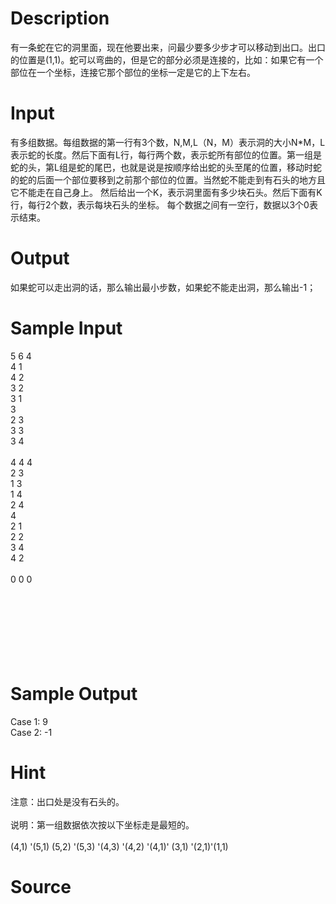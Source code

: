 
# Description

<div class="content">有一条蛇在它的洞里面，现在他要出来，问最少要多少步才可以移动到出口。出口的位置是(1,1)。蛇可以弯曲的，但是它的部分必须是连接的，比如：如果它有一个部位在一个坐标，连接它那个部位的坐标一定是它的上下左右。
</div>

# Input

<div class="content">  有多组数据。每组数据的第一行有3个数，N,M,L（N，M）表示洞的大小N*M，L表示蛇的长度。然后下面有L行，每行两个数，表示蛇所有部位的位置。第一组是蛇的头，第L组是蛇的尾巴，也就是说是按顺序给出蛇的头至尾的位置，移动时蛇的蛇的后面一个部位要移到之前那个部位的位置。当然蛇不能走到有石头的地方且它不能走在自己身上。
  然后给出一个K，表示洞里面有多少块石头。然后下面有K行，每行2个数，表示每块石头的坐标。
  每个数据之间有一空行，数据以3个0表示结束。
</div>

# Output

<div class="content"> 如果蛇可以走出洞的话，那么输出最小步数，如果蛇不能走出洞，那么输出-1；
</div>

# Sample Input

<div class="content"><span class="sampledata">5 6 4<br/>
4 1<br/>
4 2<br/>
3 2<br/>
3 1<br/>
3<br/>
2 3<br/>
3 3<br/>
3 4<br/>
<br/>
4 4 4<br/>
2 3<br/>
1 3<br/>
1 4<br/>
2 4<br/>
4<br/>
2 1<br/>
2 2<br/>
3 4<br/>
4 2<br/>
<br/>
0 0 0<br/>
<br/>
<br/>
<br/>
<br/>
<br/>
<br/>
<br/>
</span></div>

# Sample Output

<div class="content"><span class="sampledata">Case 1: 9<br/>
Case 2: -1<br/>
</span></div>

# Hint

<div class="content"><p>注意：出口处是没有石头的。<br/>
<br/>
说明：第一组数据依次按以下坐标走是最短的。           <br/>
<br/>
(4,1)  &#39;(5,1)   (5,2)  &#39;(5,3)  &#39;(4,3)   &#39;(4,2)   &#39;(4,1)&#39;   (3,1)   &#39;(2,1)&#39;(1,1)<br/>
</p></div>

# Source

<div class="content"><p><a href="problemset.php?search="></a></p></div>

